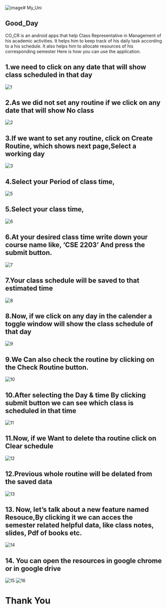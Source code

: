 ![image](https://github.com/Carl-Elias/Project_2100/assets/101546407/79d9fe94-badd-4ad7-b691-ac96c0785f10)# My_Uni
## Good_Day

CO_CR is an android apps that help Class Representative in Management of his academic activities.
It helps him to keep track of his daily task according to a his schedule. It also helps him to allocate resources of his corresponding semester
Here is how you can use the application.

## 1.we need to click on any date that will show class scheduled in that day
![1](https://github.com/Carl-Elias/Project_2100/assets/101546407/382edf8c-3a39-43e9-9ca4-938942e04001)

## 2.As we did not set any routine if we click on any date that will show No class
![2](https://github.com/Carl-Elias/Project_2100/assets/101546407/957a6cb9-f79b-4edc-bf1f-c5f17b233852)

## 3.If we want to set any routine, click on Create Routine, which shows next page,Select a working day
![3](https://github.com/Carl-Elias/Project_2100/assets/101546407/c8db0523-75e6-4262-9d4b-529b13f1d52b)

## 4.Select your Period of class time,
![5](https://github.com/Carl-Elias/Project_2100/assets/101546407/cd0628b9-c8c8-4b44-a0b1-c9f04b9e5dad)

## 5.Select your class time,
![6](https://github.com/Carl-Elias/Project_2100/assets/101546407/8b93923f-20ac-4655-81d6-00b49b258092)

## 6.At your desired class time write down your course name like, ‘CSE 2203’ And press the submit button.
![7](https://github.com/Carl-Elias/Project_2100/assets/101546407/a9b80737-a63d-468a-b931-1f75789edd10)

## 7.Your class schedule will be saved to that estimated time
![8](https://github.com/Carl-Elias/Project_2100/assets/101546407/cfa2e052-1e08-4f32-a841-77f69cee9407)

## 8.Now, if we click on any day in the calender a toggle window will show the class schedule of that day
![9](https://github.com/Carl-Elias/Project_2100/assets/101546407/a358ea8c-ff11-4bc1-9678-58604d9e2318)

## 9.We Can also check the routine by clicking on the Check Routine button.
![10](https://github.com/Carl-Elias/Project_2100/assets/101546407/c0e00684-05e6-4d85-a851-1e886fadff18)

## 10.After selecting the Day & time By clicking submit button we can see which class is scheduled in that time
![11](https://github.com/Carl-Elias/Project_2100/assets/101546407/8b7d2d27-d378-4f86-bd2a-e231674c7af5)

## 11.Now, if we Want to delete tha routine click on Clear schedule
![12](https://github.com/Carl-Elias/Project_2100/assets/101546407/69b6b01b-608b-46f7-8728-f373b3016f62)

## 12.Previous whole routine will be delated from the saved data
![13](https://github.com/Carl-Elias/Project_2100/assets/101546407/43a151fa-ab6d-4fc9-b652-f78c23482ff4)

## 13. Now, let’s talk about a new feature named Resouce,By clicking it we can acces the semester related helpful data, like class notes, slides, Pdf of books etc.
![14](https://github.com/Carl-Elias/Project_2100/assets/101546407/e085f3fd-0ad8-46c0-aecd-899eea8fc1f3)

## 14. You can open the resources in google chrome or in google drive
![15](https://github.com/Carl-Elias/Project_2100/assets/101546407/3fec8cd7-aff9-48b0-a8e5-5db11f3cfdb1)
![16](https://github.com/Carl-Elias/Project_2100/assets/101546407/06e8e147-4572-4576-9e02-43f97cf51019)



# Thank You




